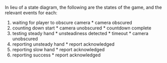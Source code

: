 In lieu of a state diagram, the following are the states of the game, and the relevant events for each:
  1. waiting for player to obscure camera
    * camera obscured
  1. counting down start
    * camera unobscured
    * countdown complete
  1. testing steady hand
    * unsteadiness detected
    * timeout
    * camera unobscured
  1. reporting unsteady hand
    * report acknowledged
  1. reporting slow hand
    * report acknowledged
  1. reporting success
    * report acknowledged